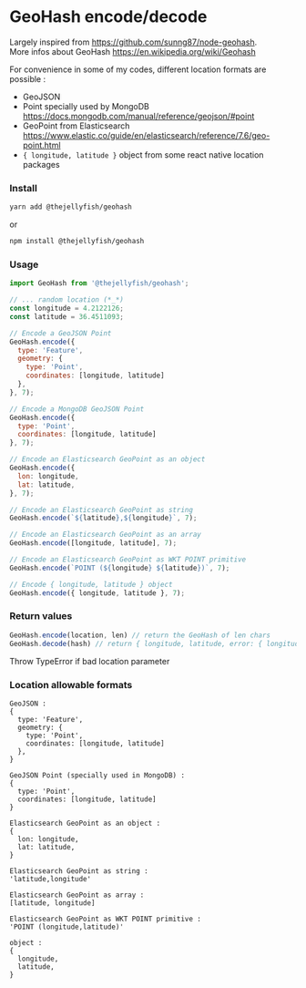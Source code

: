 # GeoHash encode/decode

Largely inspired from https://github.com/sunng87/node-geohash.   
More infos about GeoHash https://en.wikipedia.org/wiki/Geohash   

For convenience in some of my codes, different location formats are possible :

- GeoJSON
- Point specially used by MongoDB https://docs.mongodb.com/manual/reference/geojson/#point   
- GeoPoint from Elasticsearch https://www.elastic.co/guide/en/elasticsearch/reference/7.6/geo-point.html
- `{ longitude, latitude }` object from some react native location packages

### Install
```bash
yarn add @thejellyfish/geohash
```
or
```bash
npm install @thejellyfish/geohash
```
### Usage
```javascript
import GeoHash from '@thejellyfish/geohash';

// ... random location (*_*)
const longitude = 4.2122126;
const latitude = 36.4511093;

// Encode a GeoJSON Point
GeoHash.encode({
  type: 'Feature',
  geometry: {
    type: 'Point',
    coordinates: [longitude, latitude]
  },
}, 7);

// Encode a MongoDB GeoJSON Point
GeoHash.encode({
  type: 'Point',
  coordinates: [longitude, latitude]
}, 7);

// Encode an Elasticsearch GeoPoint as an object
GeoHash.encode({
  lon: longitude,
  lat: latitude,
}, 7);

// Encode an Elasticsearch GeoPoint as string
GeoHash.encode(`${latitude},${longitude}`, 7);

// Encode an Elasticsearch GeoPoint as an array
GeoHash.encode([longitude, latitude], 7);

// Encode an Elasticsearch GeoPoint as WKT POINT primitive
GeoHash.encode(`POINT (${longitude} ${latitude})`, 7);

// Encode { longitude, latitude } object
GeoHash.encode({ longitude, latitude }, 7);
```

### Return values
```javascript
GeoHash.encode(location, len) // return the GeoHash of len chars
GeoHash.decode(hash) // return { longitude, latitude, error: { longitude, latitude } }
```
Throw TypeError if bad location parameter

### Location allowable formats

```
GeoJSON :
{
  type: 'Feature',
  geometry: {
    type: 'Point',
    coordinates: [longitude, latitude]
  },
}
```
```
GeoJSON Point (specially used in MongoDB) :
{
  type: 'Point',
  coordinates: [longitude, latitude]
}
```
```
Elasticsearch GeoPoint as an object :
{
  lon: longitude,
  lat: latitude,
}
```
```
Elasticsearch GeoPoint as string :
'latitude,longitude'
```
```
Elasticsearch GeoPoint as array :
[latitude, longitude]
```
```
Elasticsearch GeoPoint as WKT POINT primitive :
'POINT (longitude,latitude)'
```
```
object :
{
  longitude,
  latitude,
}
```
